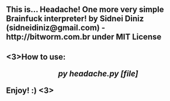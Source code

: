 <h2>This is... Headache! One more very simple Brainfuck interpreter!
by Sidnei Diniz (sidneidiniz@gmail.com) - http://bitworm.com.br
under MIT License<h2>

<3>How to use:
<center><i>py headache.py [file]</i></center>

Enjoy! :)
<3>
